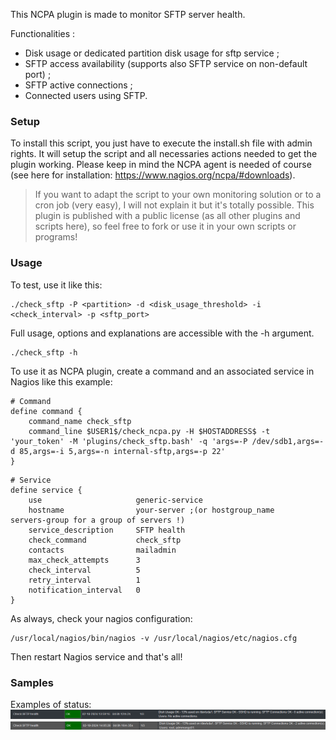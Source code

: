 This NCPA plugin is made to monitor SFTP server health.

Functionalities :

- Disk usage or dedicated partition disk usage for sftp service ;
- SFTP access availability (supports also SFTP service on non-default port) ;
- SFTP active connections ;
- Connected users using SFTP.

### Setup

To install this script, you just have to execute the install.sh file with admin rights. It will setup the script and all necessaries actions needed to get the plugin working.
Please keep in mind the NCPA agent is needed of course (see here for installation: https://www.nagios.org/ncpa/#downloads).

> If you want to adapt the script to your own monitoring solution or to a cron job (very easy), I will not explain it but it's totally possible. This plugin is published with a public license (as all other plugins and scripts here), so feel free to fork or use it in your own scripts or programs!

### Usage

To test, use it like this:

```shell
./check_sftp -P <partition> -d <disk_usage_threshold> -i <check_interval> -p <sftp_port>
```

Full usage, options and explanations are accessible with the -h argument.

```shell
./check_sftp -h
```

To use it as NCPA plugin, create a command and an associated service in Nagios like this example:

```text
# Command
define command {
    command_name check_sftp
    command_line $USER1$/check_ncpa.py -H $HOSTADDRESS$ -t 'your_token' -M 'plugins/check_sftp.bash' -q 'args=-P /dev/sdb1,args=-d 85,args=-i 5,args=-n internal-sftp,args=-p 22'
}
```

```text
# Service
define service {
    use                     generic-service
    hostname                your-server ;(or hostgroup_name          servers-group for a group of servers !)
    service_description     SFTP health
    check_command           check_sftp
    contacts                mailadmin
    max_check_attempts      3
    check_interval          5
    retry_interval          1
    notification_interval   0
}
```

As always, check your nagios configuration:

```shell
/usr/local/nagios/bin/nagios -v /usr/local/nagios/etc/nagios.cfg
```

Then restart Nagios service and that's all!

### Samples

Examples of status:
![alt text](https://github.com/John4887/check_sftp/blob/main/check-sftp_sample1.png)
![alt text](https://github.com/John4887/check_sftp/blob/main/check-sftp_sample2.png)
